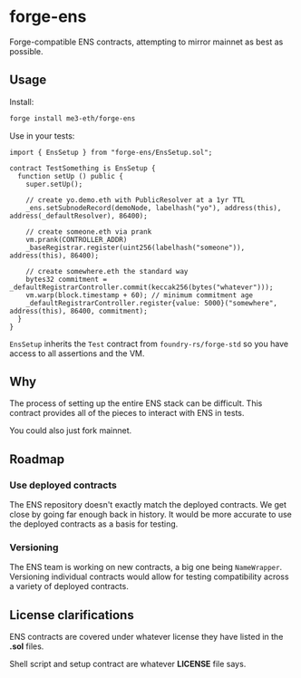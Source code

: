 # forge-ens

Forge-compatible ENS contracts, attempting to mirror mainnet as best as possible.

## Usage

Install:

```sh
forge install me3-eth/forge-ens
```

Use in your tests:

```solidity
import { EnsSetup } from "forge-ens/EnsSetup.sol";

contract TestSomething is EnsSetup {
  function setUp () public {
    super.setUp();

    // create yo.demo.eth with PublicResolver at a 1yr TTL
    _ens.setSubnodeRecord(demoNode, labelhash("yo"), address(this), address(_defaultResolver), 86400);

    // create someone.eth via prank
    vm.prank(CONTROLLER_ADDR)
    _baseRegistrar.register(uint256(labelhash("someone")), address(this), 86400);

    // create somewhere.eth the standard way
    bytes32 commitment = _defaultRegistrarController.commit(keccak256(bytes("whatever")));
    vm.warp(block.timestamp + 60); // minimum commitment age
    _defaultRegistrarController.register{value: 5000}("somewhere", address(this), 86400, commitment);
  }
}
```

`EnsSetup` inherits the `Test` contract from `foundry-rs/forge-std` so you have access to all assertions and the VM.

## Why

The process of setting up the entire ENS stack can be difficult. This contract
provides all of the pieces to interact with ENS in tests.

You could also just fork mainnet.

## Roadmap

### Use deployed contracts

The ENS repository doesn't exactly match the deployed contracts. We get close by
going far enough back in history. It would be more accurate to use the deployed
contracts as a basis for testing.

### Versioning

The ENS team is working on new contracts, a big one being `NameWrapper`.
Versioning individual contracts would allow for testing compatibility across a
variety of deployed contracts.

## License clarifications

ENS contracts are covered under whatever license they have listed in the **.sol** files.

Shell script and setup contract are whatever **LICENSE** file says.
